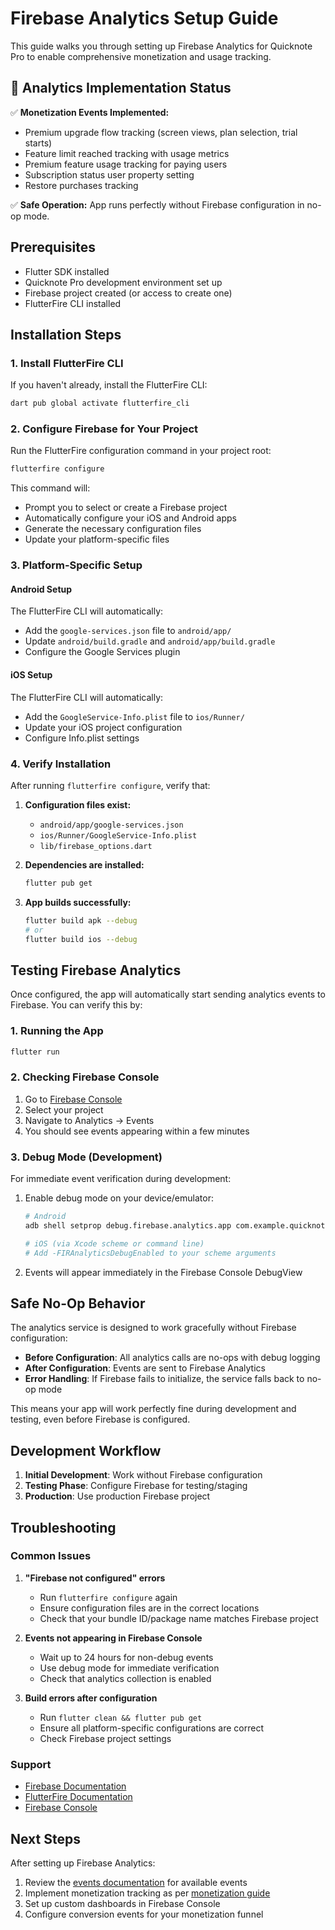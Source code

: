 # Firebase Analytics Setup Guide

This guide walks you through setting up Firebase Analytics for Quicknote Pro to enable comprehensive monetization and usage tracking.

## 🎯 Analytics Implementation Status

✅ **Monetization Events Implemented:**
- Premium upgrade flow tracking (screen views, plan selection, trial starts)
- Feature limit reached tracking with usage metrics
- Premium feature usage tracking for paying users  
- Subscription status user property setting
- Restore purchases tracking

✅ **Safe Operation:** App runs perfectly without Firebase configuration in no-op mode.

## Prerequisites

- Flutter SDK installed
- Quicknote Pro development environment set up
- Firebase project created (or access to create one)
- FlutterFire CLI installed

## Installation Steps

### 1. Install FlutterFire CLI

If you haven't already, install the FlutterFire CLI:

```bash
dart pub global activate flutterfire_cli
```

### 2. Configure Firebase for Your Project

Run the FlutterFire configuration command in your project root:

```bash
flutterfire configure
```

This command will:
- Prompt you to select or create a Firebase project
- Automatically configure your iOS and Android apps
- Generate the necessary configuration files
- Update your platform-specific files

### 3. Platform-Specific Setup

#### Android Setup

The FlutterFire CLI will automatically:
- Add the `google-services.json` file to `android/app/`
- Update `android/build.gradle` and `android/app/build.gradle`
- Configure the Google Services plugin

#### iOS Setup

The FlutterFire CLI will automatically:
- Add the `GoogleService-Info.plist` file to `ios/Runner/`
- Update your iOS project configuration
- Configure Info.plist settings

### 4. Verify Installation

After running `flutterfire configure`, verify that:

1. **Configuration files exist:**
   - `android/app/google-services.json`
   - `ios/Runner/GoogleService-Info.plist`
   - `lib/firebase_options.dart`

2. **Dependencies are installed:**
   ```bash
   flutter pub get
   ```

3. **App builds successfully:**
   ```bash
   flutter build apk --debug
   # or
   flutter build ios --debug
   ```

## Testing Firebase Analytics

Once configured, the app will automatically start sending analytics events to Firebase. You can verify this by:

### 1. Running the App

```bash
flutter run
```

### 2. Checking Firebase Console

1. Go to [Firebase Console](https://console.firebase.google.com)
2. Select your project
3. Navigate to Analytics → Events
4. You should see events appearing within a few minutes

### 3. Debug Mode (Development)

For immediate event verification during development:

1. Enable debug mode on your device/emulator:
   ```bash
   # Android
   adb shell setprop debug.firebase.analytics.app com.example.quicknote_pro
   
   # iOS (via Xcode scheme or command line)
   # Add -FIRAnalyticsDebugEnabled to your scheme arguments
   ```

2. Events will appear immediately in the Firebase Console DebugView

## Safe No-Op Behavior

The analytics service is designed to work gracefully without Firebase configuration:

- **Before Configuration**: All analytics calls are no-ops with debug logging
- **After Configuration**: Events are sent to Firebase Analytics
- **Error Handling**: If Firebase fails to initialize, the service falls back to no-op mode

This means your app will work perfectly fine during development and testing, even before Firebase is configured.

## Development Workflow

1. **Initial Development**: Work without Firebase configuration
2. **Testing Phase**: Configure Firebase for testing/staging
3. **Production**: Use production Firebase project

## Troubleshooting

### Common Issues

1. **"Firebase not configured" errors**
   - Run `flutterfire configure` again
   - Ensure configuration files are in the correct locations
   - Check that your bundle ID/package name matches Firebase project

2. **Events not appearing in Firebase Console**
   - Wait up to 24 hours for non-debug events
   - Use debug mode for immediate verification
   - Check that analytics collection is enabled

3. **Build errors after configuration**
   - Run `flutter clean && flutter pub get`
   - Ensure all platform-specific configurations are correct
   - Check Firebase project settings

### Support

- [Firebase Documentation](https://firebase.google.com/docs/analytics/get-started?platform=flutter)
- [FlutterFire Documentation](https://firebase.flutter.dev/docs/analytics/overview/)
- [Firebase Console](https://console.firebase.google.com)

## Next Steps

After setting up Firebase Analytics:

1. Review the [events documentation](events.md) for available events
2. Implement monetization tracking as per [monetization guide](README.md)
3. Set up custom dashboards in Firebase Console
4. Configure conversion events for your monetization funnel